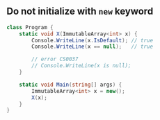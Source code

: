 ## Do not initialize with `new` keyword

```csharp
class Program {
	static void X(ImmutableArray<int> x) {
		Console.WriteLine(x.IsDefault); // true
		Console.WriteLine(x == null);   // true

		// error CS0037
		// Console.WriteLine(x is null);
	}

	static void Main(string[] args) {
		ImmutableArray<int> x = new();
		X(x);
	}
}
```